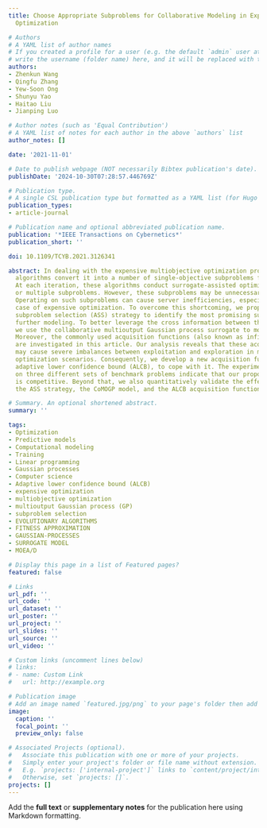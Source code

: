 ```yaml
---
title: Choose Appropriate Subproblems for Collaborative Modeling in Expensive Multiobjective
  Optimization

# Authors
# A YAML list of author names
# If you created a profile for a user (e.g. the default `admin` user at `content/authors/admin/`), 
# write the username (folder name) here, and it will be replaced with their full name and linked to their profile.
authors:
- Zhenkun Wang
- Qingfu Zhang
- Yew-Soon Ong
- Shunyu Yao
- Haitao Liu
- Jianping Luo

# Author notes (such as 'Equal Contribution')
# A YAML list of notes for each author in the above `authors` list
author_notes: []

date: '2021-11-01'

# Date to publish webpage (NOT necessarily Bibtex publication's date).
publishDate: '2024-10-30T07:28:57.446769Z'

# Publication type.
# A single CSL publication type but formatted as a YAML list (for Hugo requirements).
publication_types:
- article-journal

# Publication name and optional abbreviated publication name.
publication: '*IEEE Transactions on Cybernetics*'
publication_short: ''

doi: 10.1109/TCYB.2021.3126341

abstract: In dealing with the expensive multiobjective optimization problem, some
  algorithms convert it into a number of single-objective subproblems for optimization.
  At each iteration, these algorithms conduct surrogate-assisted optimization on one
  or multiple subproblems. However, these subproblems may be unnecessary or resolved.
  Operating on such subproblems can cause server inefficiencies, especially in the
  case of expensive optimization. To overcome this shortcoming, we propose an adaptive
  subproblem selection (ASS) strategy to identify the most promising subproblems for
  further modeling. To better leverage the cross information between the subproblems,
  we use the collaborative multioutput Gaussian process surrogate to model them jointly.
  Moreover, the commonly used acquisition functions (also known as infill criteria)
  are investigated in this article. Our analysis reveals that these acquisition functions
  may cause severe imbalances between exploitation and exploration in multiobjective
  optimization scenarios. Consequently, we develop a new acquisition function, namely,
  adaptive lower confidence bound (ALCB), to cope with it. The experimental results
  on three different sets of benchmark problems indicate that our proposed algorithm
  is competitive. Beyond that, we also quantitatively validate the effectiveness of
  the ASS strategy, the CoMOGP model, and the ALCB acquisition function.

# Summary. An optional shortened abstract.
summary: ''

tags:
- Optimization
- Predictive models
- Computational modeling
- Training
- Linear programming
- Gaussian processes
- Computer science
- Adaptive lower confidence bound (ALCB)
- expensive optimization
- multiobjective optimization
- multioutput Gaussian process (GP)
- subproblem selection
- EVOLUTIONARY ALGORITHMS
- FITNESS APPROXIMATION
- GAUSSIAN-PROCESSES
- SURROGATE MODEL
- MOEA/D

# Display this page in a list of Featured pages?
featured: false

# Links
url_pdf: ''
url_code: ''
url_dataset: ''
url_poster: ''
url_project: ''
url_slides: ''
url_source: ''
url_video: ''

# Custom links (uncomment lines below)
# links:
# - name: Custom Link
#   url: http://example.org

# Publication image
# Add an image named `featured.jpg/png` to your page's folder then add a caption below.
image:
  caption: ''
  focal_point: ''
  preview_only: false

# Associated Projects (optional).
#   Associate this publication with one or more of your projects.
#   Simply enter your project's folder or file name without extension.
#   E.g. `projects: ['internal-project']` links to `content/project/internal-project/index.md`.
#   Otherwise, set `projects: []`.
projects: []
---
```


Add the **full text** or **supplementary notes** for the publication here using Markdown formatting.
